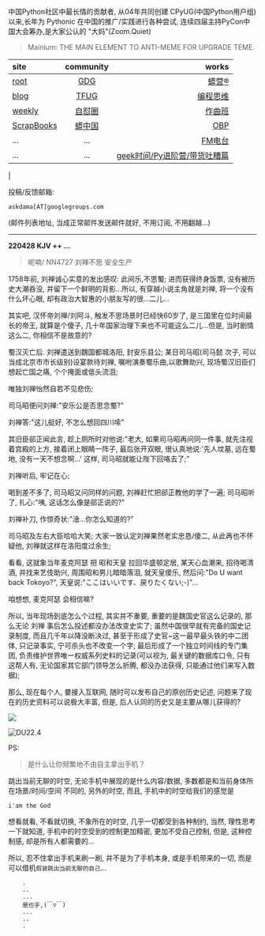中国Python社区中最长情的贡献者, 从04年共同创建 CPyUG(中国Python用户组)以来,长年为 Pythonic 在中国的推广/实践进行各种尝试, 连续四届主持PyCon中国大会筹办,是大家公认的 "大妈"(Zoom.Quiet)

> Mainium: THE MAIN ELEMENT TO ANTI-MEME FOR UPGRADE TEME.

| site | community | works |
| :-----| :----: | ----: |
| [root](http://zoomquiet.io/) | [GDG](https://blog.zhgdg.org/) | [蟒营®](https://doc.101.camp/) |
| [blog](https://blog.zoomquiet.io/pages/zoomquiet.html) | [TFUG](http://zh.tfug.world/) | [编程思维](https://py.101.camp/) |
| [weekly](http://weekly.pychina.org/) | [自怼圈](https://du.101.camp/) | [作曲班](https://mu.101.camp/) |
| [ScrapBooks](https://zoomquiet.io/collection.html) | [蟒中国](https://pychina.org/) | [OBP](https://zoomquiet.io/obp/index.html) |
| ... | ... | [FM电台](https://fm.101.camp/) |
| ... | ... | [geek时间/Py进阶营/带货吐糟篇](https://fm.101.camp/2020/geek2py-dama.html) 
 |


投稿/反馈邮箱:

    askdama[AT]googlegroups.com

(邮件列表地址, 
当成正常邮件发送邮件就好, 不用订阅, 不用翻越...)



---------------------------------------------------
**220428 KJV ++ ...**


> 呢喃/ NN4727 刘禅不思 安全生产




1758年前, 刘禅诚心实意的发出感叹: 此间乐,不思蜀; 进而获得终身饭票, 没有被历史大潮吞没, 并留下一个鲜明的背影...所以, 有穿越小说主角就是刘禅, 将一个没有什么坏心眼, 却有政治大智惠的小朋友写的很...二儿...

其实吧, 汉怀帝刘禅/刘阿斗, 触发不思场景时已经快60岁了, 是三国里在位时间最长的帝王, 就算是个傻子, 几十年国家治理下来也不可能这么二儿...但是, 当时剧情这么二, 你相信不是故意的?

蜀汉灭亡后. 刘禅遣送到魏国都城洛阳, 封安乐县公; 某日司马昭(司马懿 次子, 可以当成北京市市长级别)设宴款待刘禅, 嘱咐演奏蜀乐曲,以歌舞助兴, 现场蜀汉旧臣们想起亡国之痛, 个个掩面或低头流泪; 

唯独刘禅怡然自若不见悲伤; 

司马昭便问刘禅:"安乐公是否思念蜀?"

刘禅答:"这儿挺好, 不怎么想回四川嗦"

其旧臣郤正闻此言, 趁上厕所时对他说:"老大, 如果司马昭再问同一件事, 就先注视着宫殿的上方, 接着闭上眼睛一阵子, 最后张开双眼, 很认真地说:'先人坟墓, 远在蜀地, 没有一天不想念啊...' 这样, 司马昭就能让陛下回咯去了;"

刘禅听后, 牢记在心; 

喝到差不多了, 司马昭又问同样的问题, 刘禅赶忙把郤正教他的学了一遍; 司马昭听了, 扎心:"咦, 这话怎么像是郤正说的?" 

刘禅补刀, 作惊奇状:"淦...你怎么知道的?"

司马昭及左右大臣哈哈大笑; 大家一致认定刘禅果然老实忠恳/傻二, 从此再也不怀疑他, 刘禅就这样在洛阳度过余生;

看看, 这就象当年麦克阿瑟 把 昭和天皇 拉回华盛顿定居, 某天心血潮来, 招待喝清酒, 并找来艺伎助兴, 周围昭和男儿暗暗落泪, 就天皇傻乐, 然后问:"Do U want back Tokoyo?", 天皇说:"ここはいいです、戻りたくない;-)"...

咱想想, 麦克阿瑟 会相信嘛?

所以, 当年现场到底怎么个过程, 其实并不重要, 重要的是魏国史官这么记录的, 那么无论 刘禅 事后怎么投述都没办法改变史实了; 虽然中国很早就有完备的国史记录制度, 而且几千年以降没断决过, 甚至于形成了史官~这一最早最头铁的中二团体, 只记录事实, 宁可杀头也不改变一个字; 最后形成了一个独立时间线的专门集团, 负责维护世界唯一权威系列史料的记录(可以视为, 最关键的数据库口令, 只有这帮人有, 无论国家其它部门领导怎么折腾, 都没办法获得, 只能通过他们来写入数据);

那么, 现在每个人, 嘦接入互联网, 随时可以发布自己的原创历史记述, 问题来了现在的历史资料可以说极大丰富, 但是, 后人认同的​历史又是主要从哪儿获得的?






![](https://ipic.zoomquiet.top/2022-04-27-zq42-today-card-2204.028.jpeg)


![DU22.4](https://ipic.zoomquiet.top/2022-03-31-220331DU6y_zip.jpg!/fw/420)





PS:
> 是什么让你频繁地不由自主拿出手机？

跳出当前无聊的时空,
无论手机中展现的是什么内容/数据,
多数都是和当前身体所在场景/时间/空间 不同的,
另外的时空,
而且, 手机中的时空给我们的感觉是

    i'am the God

想看就看, 不看就切换,
不象所在的时空, 几乎一切都受到各种制约,
当然,
理性思考一下就知道,
手机中的时空受到的控制更加精密, 更加不受自己控制,
但是, 这种控制感,
却是所有人都需要的...

所以, 
忍不住拿出手机来刷一刷,
并不是为了手机本身, 或是手机带来的一切,
而是可以借机`假装跳出当前无聊的自己`...



```
    .
    ..
    ...
    是也乎,(￣▽￣)
    ...
    ..
    .
```


